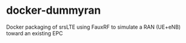 # docker-dummyran
Docker packaging of srsLTE using FauxRF to simulate a RAN (UE+eNB) toward an existing EPC
